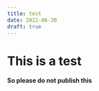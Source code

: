 ```yaml
---
title: test
date: 2022-06-30
draft: true
---
```


# This is a test

#### So please do not publish this

